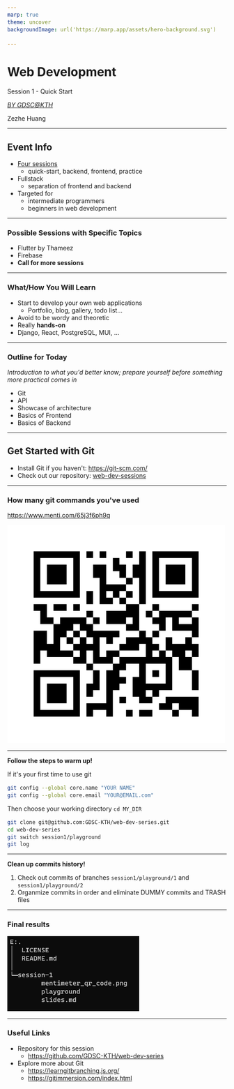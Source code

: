 ```yaml
---
marp: true
theme: uncover
backgroundImage: url('https://marp.app/assets/hero-background.svg')

---
```


# **Web Development**

Session 1 - Quick Start

*[BY GDSC@KTH](https://gdsc.community.dev/kth-royal-institute-of-technology/)*

Zezhe Huang

<!-- _footer: "Powered by Marp for VS Code" -->

---

## **Event Info**

- [Four sessions](https://gdsc.community.dev/events/details/developer-student-clubs-kth-royal-institute-of-technology-presents-hands-on-web-development-series/)
  - quick-start, backend, frontend, practice
- Fullstack
  - separation of frontend and backend
- Targeted for
  - intermediate programmers
  - beginners in web development

---

### Possible Sessions with Specific Topics

- Flutter by Thameez
- Firebase
- **Call for more sessions**

<!-- _header: "Event Info" -->

---

### What/How You Will Learn

- Start to develop your own web applications
  - Portfolio, blog, gallery, todo list...
- Avoid to be wordy and theoretic
- Really **hands-on**
- Django, React, PostgreSQL, MUI, ...

<!-- _header: "Event Info" -->

---

### Outline for Today

*Introduction to what you'd better know; prepare yourself before something more practical comes in*

- Git
- API
- Showcase of architecture
- Basics of Frontend
- Basics of Backend

<!-- _header: "Event Info" -->

---

## **Get Started with Git**

- Install Git if you haven't: https://git-scm.com/
- Check out our repository: [web-dev-sessions](https://github.com/GDSC-KTH/web-dev-sessions)

---

### How many git commands you've used

https://www.menti.com/65j3f6ph9q

![width:300px](mentimeter_qr_code.png)

<!-- Result: https://www.mentimeter.com/s/22173a67c6cd8e3c44235af3a921921b/2b55029eef3f -->

<!-- _header: "Get Started with Git" -->

---

**Follow the steps to warm up!**

If it's your first time to use git

```sh
git config --global core.name "YOUR NAME"
git config --global core.email "YOUR@EMAIL.com"
```

Then choose your working directory `cd MY_DIR`

```sh
git clone git@github.com:GDSC-KTH/web-dev-series.git
cd web-dev-series
git switch session1/playground
git log
```

<!-- _header: "Get Started with Git" -->

---

**Clean up commits history!**

1. Check out commits of branches `session1/playground/1` and `session1/playground/2`
2. Organmize commits in order and eliminate DUMMY commits and TRASH files

<!-- _header: "Get Started with Git" -->

---

### Final results

![bg right:40% 80%](tree.png)


<!-- _header: "Get Started with Git" -->

---


### Useful Links

- Repository for this session
  - https://github.com/GDSC-KTH/web-dev-series
- Explore more about Git
  - https://learngitbranching.js.org/
  - https://gitimmersion.com/index.html